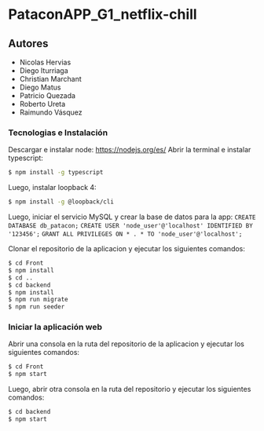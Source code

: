 # PataconAPP_G1_netflix-chill
## Autores
- Nicolas Hervias
- Diego Iturriaga
- Christian Marchant
- Diego Matus
- Patricio Quezada
- Roberto Ureta
- Raimundo Vásquez
### Tecnologias e Instalación
 Descargar e instalar node: https://nodejs.org/es/
 Abrir la terminal e instalar typescript: 

```sh
$ npm install -g typescript
```

Luego, instalar loopback 4:
```sh
$ npm install -g @loopback/cli
```

Luego, iniciar el servicio MySQL y crear la base de datos para la app: 
`CREATE DATABASE db_patacon;`
`CREATE USER 'node_user'@'localhost' IDENTIFIED BY '123456';`
`GRANT ALL PRIVILEGES ON * . * TO 'node_user'@'localhost';`

Clonar el repositorio de la aplicacion y ejecutar los siguientes comandos:
```sh
$ cd Front
$ npm install
$ cd ..
$ cd backend
$ npm install
$ npm run migrate
$ npm run seeder
```

### Iniciar la aplicación web
Abrir una consola en la ruta del repositorio de la aplicacion y ejecutar los siguientes comandos:
```sh
$ cd Front
$ npm start
```

Luego, abrir otra consola en la ruta del repositorio y ejecutar los siguientes comandos:
```sh
$ cd backend
$ npm start
```

